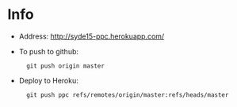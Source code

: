 Info
======

* Address: http://syde15-ppc.herokuapp.com/
* To push to github:

		git push origin master
* Deploy to Heroku:

		git push ppc refs/remotes/origin/master:refs/heads/master
